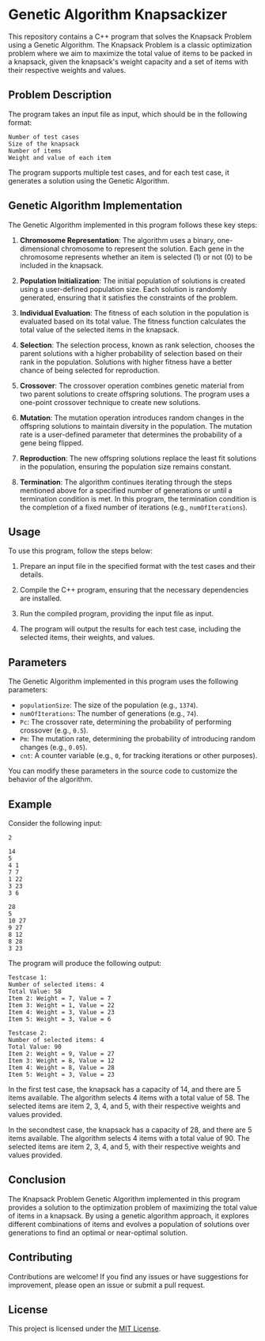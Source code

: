 # Genetic Algorithm Knapsackizer

This repository contains a C++ program that solves the Knapsack Problem using a Genetic Algorithm. The Knapsack Problem is a classic optimization problem where we aim to maximize the total value of items to be packed in a knapsack, given the knapsack's weight capacity and a set of items with their respective weights and values.

## Problem Description

The program takes an input file as input, which should be in the following format:

```
Number of test cases
Size of the knapsack
Number of items
Weight and value of each item
```

The program supports multiple test cases, and for each test case, it generates a solution using the Genetic Algorithm.

## Genetic Algorithm Implementation

The Genetic Algorithm implemented in this program follows these key steps:

1. **Chromosome Representation**: The algorithm uses a binary, one-dimensional chromosome to represent the solution. Each gene in the chromosome represents whether an item is selected (1) or not (0) to be included in the knapsack.

2. **Population Initialization**: The initial population of solutions is created using a user-defined population size. Each solution is randomly generated, ensuring that it satisfies the constraints of the problem.

3. **Individual Evaluation**: The fitness of each solution in the population is evaluated based on its total value. The fitness function calculates the total value of the selected items in the knapsack.

4. **Selection**: The selection process, known as rank selection, chooses the parent solutions with a higher probability of selection based on their rank in the population. Solutions with higher fitness have a better chance of being selected for reproduction.

5. **Crossover**: The crossover operation combines genetic material from two parent solutions to create offspring solutions. The program uses a one-point crossover technique to create new solutions.

6. **Mutation**: The mutation operation introduces random changes in the offspring solutions to maintain diversity in the population. The mutation rate is a user-defined parameter that determines the probability of a gene being flipped.

7. **Reproduction**: The new offspring solutions replace the least fit solutions in the population, ensuring the population size remains constant.

8. **Termination**: The algorithm continues iterating through the steps mentioned above for a specified number of generations or until a termination condition is met. In this program, the termination condition is the completion of a fixed number of iterations (e.g., `numOfIterations`).

## Usage

To use this program, follow the steps below:

1. Prepare an input file in the specified format with the test cases and their details.

2. Compile the C++ program, ensuring that the necessary dependencies are installed.

3. Run the compiled program, providing the input file as input.

4. The program will output the results for each test case, including the selected items, their weights, and values.

## Parameters

The Genetic Algorithm implemented in this program uses the following parameters:

- `populationSize`: The size of the population (e.g., `1374`).
- `numOfIterations`: The number of generations (e.g., `74`).
- `Pc`: The crossover rate, determining the probability of performing crossover (e.g., `0.5`).
- `Pm`: The mutation rate, determining the probability of introducing random changes (e.g., `0.05`).
- `cnt`: A counter variable (e.g., `0`, for tracking iterations or other purposes).

You can modify these parameters in the source code to customize the behavior of the algorithm.

## Example

Consider the following input:

```
2

14
5
4 1
7 7
1 22
3 23
3 6

28
5
10 27
9 27
8 12
8 28
3 23
```

The program will produce the following output:

```
Testcase 1:
Number of selected items: 4
Total Value: 58
Item 2: Weight = 7, Value = 7
Item 3: Weight = 1, Value = 22
Item 4: Weight = 3, Value = 23
Item 5: Weight = 3, Value = 6

Testcase 2:
Number of selected items: 4
Total Value: 90
Item 2: Weight = 9, Value = 27
Item 3: Weight = 8, Value = 12
Item 4: Weight = 8, Value = 28
Item 5: Weight = 3, Value = 23
```

In the first test case, the knapsack has a capacity of 14, and there are 5 items available. The algorithm selects 4 items with a total value of 58. The selected items are item 2, 3, 4, and 5, with their respective weights and values provided.

In the secondtest case, the knapsack has a capacity of 28, and there are 5 items available. The algorithm selects 4 items with a total value of 90. The selected items are item 2, 3, 4, and 5, with their respective weights and values provided.

## Conclusion

The Knapsack Problem Genetic Algorithm implemented in this program provides a solution to the optimization problem of maximizing the total value of items in a knapsack. By using a genetic algorithm approach, it explores different combinations of items and evolves a population of solutions over generations to find an optimal or near-optimal solution.

## Contributing

Contributions are welcome! If you find any issues or have suggestions for improvement, please open an issue or submit a pull request.

## License

This project is licensed under the [MIT License](LICENSE.md).
